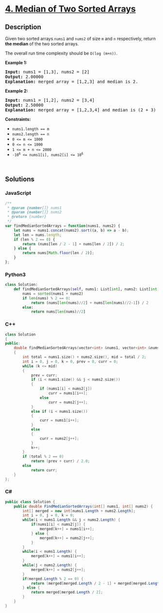 # [4. Median of Two Sorted Arrays](https://leetcode.com/problems/median-of-two-sorted-arrays/)

## Description

<p>Given two sorted arrays <code>nums1</code> and <code>nums2</code> of size <code>m</code> and <code>n</code> respectively, return <strong>the median</strong> of the two sorted arrays.</p>

<p>The overall run time complexity should be <code>O(log (m+n))</code>.</p>

<p><strong class="example">Example 1:</strong></p>

<pre><strong>Input:</strong> nums1 = [1,3], nums2 = [2]
<strong>Output:</strong> 2.00000
<strong>Explanation:</strong> merged array = [1,2,3] and median is 2.
</pre>

<p><strong class="example">Example 2:</strong></p>

<pre><strong>Input:</strong> nums1 = [1,2], nums2 = [3,4]
<strong>Output:</strong> 2.50000
<strong>Explanation:</strong> merged array = [1,2,3,4] and median is (2 + 3) / 2 = 2.5.
</pre>

<p><strong>Constraints:</strong></p>

<ul>
	<li><code>nums1.length == m</code></li>
	<li><code>nums2.length == n</code></li>
	<li><code>0 &lt;= m &lt;= 1000</code></li>
	<li><code>0 &lt;= n &lt;= 1000</code></li>
	<li><code>1 &lt;= m + n &lt;= 2000</code></li>
	<li><code>-10<sup>6</sup> &lt;= nums1[i], nums2[i] &lt;= 10<sup>6</sup></code></li>
</ul>
<p>&nbsp;</p>  

## Solutions

### **JavaScript**

```javascript
/**
 * @param {number[]} nums1
 * @param {number[]} nums2
 * @return {number}
 */
var findMedianSortedArrays = function(nums1, nums2) {
    let nums = nums1.concat(nums2).sort((a, b) => a - b);
    let len = nums.length;
    if (len % 2 == 0) {
        return (nums[len / 2 - 1] + nums[len / 2]) / 2;
    } else {
        return nums[Math.floor(len / 2)];
    }  
};
```

### **Python3**

```python
class Solution:
    def findMedianSortedArrays(self, nums1: List[int], nums2: List[int]) -> float:
        nums = sorted(nums1 + nums2)
        if len(nums) % 2 == 0:
            return (nums[len(nums)//2] + nums[len(nums)//2-1]) / 2
        else:
            return nums[len(nums)//2]
```

### **C++**

```cpp
class Solution
{
public:
    double findMedianSortedArrays(vector<int> &nums1, vector<int> &nums2)
    {
        int total = nums1.size() + nums2.size(), mid = total / 2;
        int i = 0, j = 0, k = 0, prev = 0, curr = 0;
        while (k <= mid)
        {
            prev = curr;
            if (i < nums1.size() && j < nums2.size())
            {
                if (nums1[i] < nums2[j])
                    curr = nums1[i++];
                else
                    curr = nums2[j++];
            }
            else if (i < nums1.size())
            {
                curr = nums1[i++];
            }
            else
            {
                curr = nums2[j++];
            }
            k++;
        }
        if (total % 2 == 0)
            return (prev + curr) / 2.0;
        else
            return curr;
    }
};
```

### **C#**

```csharp
public class Solution {
    public double FindMedianSortedArrays(int[] nums1, int[] nums2) {
        int[] merged = new int[nums1.Length + nums2.Length];
        int i = 0, j = 0, k = 0;
        while(i < nums1.Length && j < nums2.Length) {
            if(nums1[i] < nums2[j]) {
                merged[k++] = nums1[i++];
            } else {
                merged[k++] = nums2[j++];
            }
        }
        while(i < nums1.Length) {
            merged[k++] = nums1[i++];
        }
        while(j < nums2.Length) {
            merged[k++] = nums2[j++];
        }
        if(merged.Length % 2 == 0) {
            return (merged[merged.Length / 2 - 1] + merged[merged.Length / 2]) / 2.0;
        } else {
            return merged[merged.Length / 2];
        }
    }
}
```